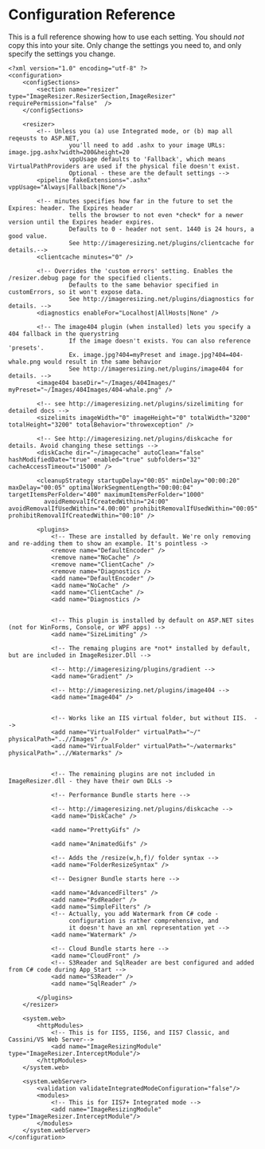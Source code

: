 
# Configuration Reference

This is a full reference showing how to use each setting. You should *not* copy this into your site. Only change the settings you need to, and only specify the settings you change.


	<?xml version="1.0" encoding="utf-8" ?>
	<configuration>
		<configSections>
			<section name="resizer" type="ImageResizer.ResizerSection,ImageResizer"  requirePermission="false"  />
		</configSections>

		<resizer>
			<!-- Unless you (a) use Integrated mode, or (b) map all reqeusts to ASP.NET, 
					 you'll need to add .ashx to your image URLs: image.jpg.ashx?width=200&height=20 
					 vppUsage defaults to 'Fallback', which means VirtualPathProviders are used if the physical file doesn't exist.
					 Optional - these are the default settings -->
			<pipeline fakeExtensions=".ashx" vppUsage="Always|Fallback|None"/>
	
			<!-- minutes specifies how far in the future to set the Expires: header. The Expires header 
					 tells the browser to not even *check* for a newer version until the Expires header expires. 
					 Defaults to 0 - header not sent. 1440 is 24 hours, a good value. 
					 See http://imageresizing.net/plugins/clientcache for details.-->
			<clientcache minutes="0" />
	
			<!-- Overrides the 'custom errors' setting. Enables the /resizer.debug page for the specified clients. 
					 Defaults to the same behavior specified in customErrors, so it won't expose data. 
					 See http://imageresizing.net/plugins/diagnostics for details. -->
			<diagnostics enableFor="Localhost|AllHosts|None" />
	
			<!-- The image404 plugin (when installed) lets you specify a 404 fallback in the querystring
					 If the image doesn't exists. You can also reference 'presets'. 
					 Ex. image.jpg?404=myPreset and image.jpg?404=404-whale.png would result in the same behavior 
					 See http://imageresizing.net/plugins/image404 for details. -->
			<image404 baseDir="~/Images/404Images/" myPreset="~/Images/404Images/404-whale.png" />
			
			<!-- see http://imageresizing.net/plugins/sizelimiting for detailed docs -->
			<sizelimits imageWidth="0" imageHeight="0" totalWidth="3200" totalHeight="3200" totalBehavior="throwexception" />
			
			<!-- See http://imageresizing.net/plugins/diskcache for details. Avoid changing these settings -->
			<diskCache dir="~/imagecache" autoClean="false" hashModifiedDate="true" enabled="true" subfolders="32" cacheAccessTimeout="15000" />

			<cleanupStrategy startupDelay="00:05" minDelay="00:00:20" maxDelay="00:05" optimalWorkSegmentLength="00:00:04" targetItemsPerFolder="400" maximumItemsPerFolder="1000" 
			  avoidRemovalIfCreatedWithin="24:00" avoidRemovalIfUsedWithin="4.00:00" prohibitRemovalIfUsedWithin="00:05" prohibitRemovalIfCreatedWithin="00:10" />
			
			<plugins>
				<!-- These are installed by default. We're only removing and re-adding them to show an example. It's pointless ->
				<remove name="DefaultEncoder" />
				<remove name="NoCache" />
				<remove name="ClientCache" />
				<remove name="Diagnostics />
				<add name="DefaultEncoder" />
				<add name="NoCache" />
				<add name="ClientCache" />
				<add name="Diagnostics />
				
				
				<!-- This plugin is installed by default on ASP.NET sites (not for WinForms, Console, or WPF apps) -->
				<add name="SizeLimiting" />
				
				<!-- The remaing plugins are *not* installed by default, but are included in ImageResizer.Dll -->
				
				<!-- http://imageresizing/plugins/gradient -->
				<add name="Gradient" />
				
				<!-- http://imageresizing.net/plugins/image404 -->
				<add name="Image404" />
				
				
				<!-- Works like an IIS virtual folder, but without IIS.  -->
				<add name="VirtualFolder" virtualPath="~/" physicalPath="..//Images" />
				<add name="VirtualFolder" virtualPath="~/watermarks" physicalPath="..//Watermarks" />
				
				
				<!-- The remaining plugins are not included in ImageResizer.dll - they have their own DLLs ->
				
				<!-- Performance Bundle starts here -->
				
				<!-- http://imageresizing.net/plugins/diskcache -->
				<add name="DiskCache" />
				
				<add name="PrettyGifs" />
				
				<add name="AnimatedGifs" />

				<!-- Adds the /resize(w,h,f)/ folder syntax -->
				<add name="FolderResizeSyntax" />
				
				<!-- Designer Bundle starts here -->
				
				<add name="AdvancedFilters" />
				<add name="PsdReader" />
				<add name="SimpleFilters" />
				<!-- Actually, you add Watermark from C# code - 
				     configuration is rather comprehensive, and 
				     it doesn't have an xml representation yet -->
				<add name="Watermark" />
				
				<!-- Cloud Bundle starts here -->
				<add name="CloudFront" />
				<!-- S3Reader and SqlReader are best configured and added from C# code during App_Start -->
				<add name="S3Reader" />
				<add name="SqlReader" />
				
			</plugins>	
		</resizer>

		<system.web>
			<httpModules>
				<!-- This is for IIS5, IIS6, and IIS7 Classic, and Cassini/VS Web Server-->
				<add name="ImageResizingModule" type="ImageResizer.InterceptModule"/>
			</httpModules>
		</system.web>

		<system.webServer>
			<validation validateIntegratedModeConfiguration="false"/>
			<modules>
				<!-- This is for IIS7+ Integrated mode -->
				<add name="ImageResizingModule" type="ImageResizer.InterceptModule"/>
			</modules>
		</system.webServer>
	</configuration>